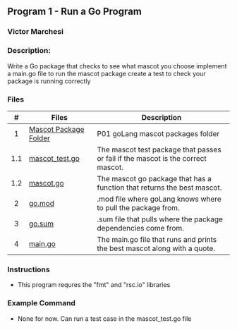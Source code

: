 ## Program 1 - Run a Go Program
### Victor Marchesi
### Description:

Write a Go package that checks to see what mascot you choose implement a main.go file to run the mascot package create a test to check your package is running correctly


### Files

|    #    | Files    | Description                                                                      |
| :---: | -------- |----------------------------------------------------------------------------------|
|    1      | [Mascot Package Folder](./mascot) | P01 goLang mascot packages folder                                                |
|    1.1    | [mascot_test.go](./mascot/mascot_test.go) | The mascot test package that passes or fail if the mascot is the correct mascot. |
|    1.2    | [mascot.go](./mascot/mascot.go) | The mascot go package that has a function that returns the best mascot.          |
|    2      | [go.mod](./go.mod) | .mod file where goLang knows where to pull the package from.                     |
|    3      | [go.sum](./go.sum) | .sum file that pulls where the package dependencies come from.                   |
|    4      | [main.go](./main.go) | The main.go file that runs and prints the best mascot along with a quote.        |


### Instructions

- This program requres the "fmt" and "rsc.io" libraries

### Example Command

- None for now. Can run a test case in the mascot_test.go file
